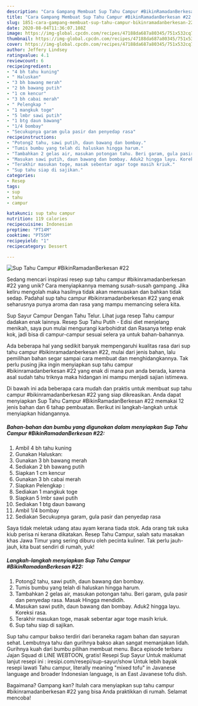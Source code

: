 ```yaml
---
description: "Cara Gampang Membuat Sup Tahu Campur #BikinRamadanBerkesan #22 Anti Gagal"
title: "Cara Gampang Membuat Sup Tahu Campur #BikinRamadanBerkesan #22 Anti Gagal"
slug: 1851-cara-gampang-membuat-sup-tahu-campur-bikinramadanberkesan-22-anti-gagal
date: 2020-08-04T11:36:07.108Z
image: https://img-global.cpcdn.com/recipes/47188da687a80345/751x532cq70/sup-tahu-campur-bikinramadanberkesan-22-foto-resep-utama.jpg
thumbnail: https://img-global.cpcdn.com/recipes/47188da687a80345/751x532cq70/sup-tahu-campur-bikinramadanberkesan-22-foto-resep-utama.jpg
cover: https://img-global.cpcdn.com/recipes/47188da687a80345/751x532cq70/sup-tahu-campur-bikinramadanberkesan-22-foto-resep-utama.jpg
author: Jeffery Lindsey
ratingvalue: 4.1
reviewcount: 6
recipeingredient:
- "4 bh tahu kuning"
- " Haluskan"
- "3 bh bawang merah"
- "2 bh bawang putih"
- "1 cm kencur"
- "3 bh cabai merah"
- " Pelengkap "
- "1 mangkuk toge"
- "5 lmbr sawi putih"
- "1 btg daun bawang"
- "1/4 bombay"
- "Secukupnya garam gula pasir dan penyedap rasa"
recipeinstructions:
- "Potong2 tahu, sawi putih, daun bawang dan bombay."
- "Tumis bumbu yang telah di haluskan hingga harum."
- "Tambahkan 2 gelas air, masukan potongan tahu. Beri garam, gula pasir dan penyedap rasa. Masak Hingga mendidih."
- "Masukan sawi putih, daun bawang dan bombay. Aduk2 hingga layu. Koreksi rasa."
- "Terakhir masukan toge, masak sebentar agar toge masih kriuk."
- "Sup tahu siap di sajikan."
categories:
- Resep
tags:
- sup
- tahu
- campur

katakunci: sup tahu campur 
nutrition: 119 calories
recipecuisine: Indonesian
preptime: "PT14M"
cooktime: "PT55M"
recipeyield: "1"
recipecategory: Dessert

---
```



![Sup Tahu Campur #BikinRamadanBerkesan #22](https://img-global.cpcdn.com/recipes/47188da687a80345/751x532cq70/sup-tahu-campur-bikinramadanberkesan-22-foto-resep-utama.jpg)

Sedang mencari inspirasi resep sup tahu campur #bikinramadanberkesan #22 yang unik? Cara menyiapkannya memang susah-susah gampang. Jika keliru mengolah maka hasilnya tidak akan memuaskan dan bahkan tidak sedap. Padahal sup tahu campur #bikinramadanberkesan #22 yang enak seharusnya punya aroma dan rasa yang mampu memancing selera kita.

Sup Sayur Campur Dengan Tahu Telur. Lihat juga resep Tahu campur dadakan enak lainnya. Resep Sup Tahu Putih - Edisi diet menjelang menikah, saya pun mulai mengurangi karbohidrat dan Rasanya tetep enak kok, jadi bisa di campur-campur sesuai selera ya untuk bahan-bahannya.

Ada beberapa hal yang sedikit banyak mempengaruhi kualitas rasa dari sup tahu campur #bikinramadanberkesan #22, mulai dari jenis bahan, lalu pemilihan bahan segar sampai cara membuat dan menghidangkannya. Tak perlu pusing jika ingin menyiapkan sup tahu campur #bikinramadanberkesan #22 yang enak di mana pun anda berada, karena asal sudah tahu triknya maka hidangan ini mampu menjadi sajian istimewa.


Di bawah ini ada beberapa cara mudah dan praktis untuk membuat sup tahu campur #bikinramadanberkesan #22 yang siap dikreasikan. Anda dapat menyiapkan Sup Tahu Campur #BikinRamadanBerkesan #22 memakai 12 jenis bahan dan 6 tahap pembuatan. Berikut ini langkah-langkah untuk menyiapkan hidangannya.

<!--inarticleads1-->

##### Bahan-bahan dan bumbu yang digunakan dalam menyiapkan Sup Tahu Campur #BikinRamadanBerkesan #22:

1. Ambil 4 bh tahu kuning
1. Gunakan  Haluskan:
1. Gunakan 3 bh bawang merah
1. Sediakan 2 bh bawang putih
1. Siapkan 1 cm kencur
1. Gunakan 3 bh cabai merah
1. Siapkan  Pelengkap :
1. Sediakan 1 mangkuk toge
1. Siapkan 5 lmbr sawi putih
1. Sediakan 1 btg daun bawang
1. Ambil 1/4 bombay
1. Sediakan Secukupnya garam, gula pasir dan penyedap rasa


Saya tidak meletak udang atau ayam kerana tiada stok. Ada orang tak suka kiub perisa ni kerana dikatakan. Resep Tahu Campur, salah satu masakan khas Jawa Timur yang sering diburu oleh pecinta kuliner. Tak perlu jauh-jauh, kita buat sendiri di rumah, yuk! 

<!--inarticleads2-->

##### Langkah-langkah menyiapkan Sup Tahu Campur #BikinRamadanBerkesan #22:

1. Potong2 tahu, sawi putih, daun bawang dan bombay.
1. Tumis bumbu yang telah di haluskan hingga harum.
1. Tambahkan 2 gelas air, masukan potongan tahu. Beri garam, gula pasir dan penyedap rasa. Masak Hingga mendidih.
1. Masukan sawi putih, daun bawang dan bombay. Aduk2 hingga layu. Koreksi rasa.
1. Terakhir masukan toge, masak sebentar agar toge masih kriuk.
1. Sup tahu siap di sajikan.


Sup tahu campur bakso terdiri dari beraneka ragam bahan dan sayuran sehat. Lembutnya tahu dan gurihnya bakso akan sangat memanjakan lidah. Gurihnya kuah dari bumbu pilihan membuat menu. Baca episode terbaru Jajan Squad di LINE WEBTOON, gratis! Resepi Sup Sayur Untuk maklumat lanjut resepi ini : iresipi.com/resepi/sup-sayur/show Untuk lebih bayak resepi lawati Tahu campur, literally meaning &#34;mixed tofu&#34; in Javanese language and broader Indonesian language, is an East Javanese tofu dish. 

Bagaimana? Gampang kan? Itulah cara menyiapkan sup tahu campur #bikinramadanberkesan #22 yang bisa Anda praktikkan di rumah. Selamat mencoba!
